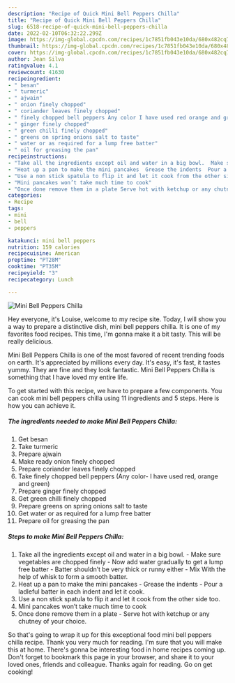 ```yaml
---
description: "Recipe of Quick Mini Bell Peppers Chilla"
title: "Recipe of Quick Mini Bell Peppers Chilla"
slug: 6518-recipe-of-quick-mini-bell-peppers-chilla
date: 2022-02-10T06:32:22.299Z
image: https://img-global.cpcdn.com/recipes/1c7851fb043e10da/680x482cq70/mini-bell-peppers-chilla-recipe-main-photo.jpg
thumbnail: https://img-global.cpcdn.com/recipes/1c7851fb043e10da/680x482cq70/mini-bell-peppers-chilla-recipe-main-photo.jpg
cover: https://img-global.cpcdn.com/recipes/1c7851fb043e10da/680x482cq70/mini-bell-peppers-chilla-recipe-main-photo.jpg
author: Jean Silva
ratingvalue: 4.1
reviewcount: 41630
recipeingredient:
- " besan"
- " turmeric"
- " ajwain"
- " onion finely chopped"
- " coriander leaves finely chopped"
- " finely chopped bell peppers Any color I have used red orange and green"
- " ginger finely chopped"
- " green chilli finely chopped"
- " greens on spring onions salt to taste"
- " water or as required for a lump free batter"
- " oil for greasing the pan"
recipeinstructions:
- "Take all the ingredients except oil and water in a big bowl.  Make sure vegetables are chopped finely Now add water gradually to get a lump free batter Batter shouldn’t be very thick or runny either  Mix With the help of whisk to form a smooth batter."
- "Heat up a pan to make the mini pancakes  Grease the indents  Pour a ladleful batter in each indent and let it cook."
- "Use a non stick spatula to flip it and let it cook from the other side too."
- "Mini pancakes won’t take much time to cook"
- "Once done remove them in a plate Serve hot with ketchup or any chutney of your choice."
categories:
- Recipe
tags:
- mini
- bell
- peppers

katakunci: mini bell peppers 
nutrition: 159 calories
recipecuisine: American
preptime: "PT28M"
cooktime: "PT35M"
recipeyield: "3"
recipecategory: Lunch

---
```



![Mini Bell Peppers Chilla](https://img-global.cpcdn.com/recipes/1c7851fb043e10da/680x482cq70/mini-bell-peppers-chilla-recipe-main-photo.jpg)

Hey everyone, it's Louise, welcome to my recipe site. Today, I will show you a way to prepare a distinctive dish, mini bell peppers chilla. It is one of my favorites food recipes. This time, I'm gonna make it a bit tasty. This will be really delicious.



Mini Bell Peppers Chilla is one of the most favored of recent trending foods on earth. It's appreciated by millions every day. It's easy, it's fast, it tastes yummy. They are fine and they look fantastic. Mini Bell Peppers Chilla is something that I have loved my entire life.


To get started with this recipe, we have to prepare a few components. You can cook mini bell peppers chilla using 11 ingredients and 5 steps. Here is how you can achieve it.

<!--inarticleads1-->

##### The ingredients needed to make Mini Bell Peppers Chilla:

1. Get  besan
1. Take  turmeric
1. Prepare  ajwain
1. Make ready  onion finely chopped
1. Prepare  coriander leaves finely chopped
1. Take  finely chopped bell peppers (Any color- I have used red, orange and green)
1. Prepare  ginger finely chopped
1. Get  green chilli finely chopped
1. Prepare  greens on spring onions salt to taste
1. Get  water or as required for a lump free batter
1. Prepare  oil for greasing the pan




<!--inarticleads2-->

##### Steps to make Mini Bell Peppers Chilla:

1. Take all the ingredients except oil and water in a big bowl.  - Make sure vegetables are chopped finely - Now add water gradually to get a lump free batter - Batter shouldn’t be very thick or runny either  - Mix With the help of whisk to form a smooth batter.
1. Heat up a pan to make the mini pancakes  - Grease the indents  - Pour a ladleful batter in each indent and let it cook.
1. Use a non stick spatula to flip it and let it cook from the other side too.
1. Mini pancakes won’t take much time to cook
1. Once done remove them in a plate - Serve hot with ketchup or any chutney of your choice.




So that's going to wrap it up for this exceptional food mini bell peppers chilla recipe. Thank you very much for reading. I'm sure that you will make this at home. There's gonna be interesting food in home recipes coming up. Don't forget to bookmark this page in your browser, and share it to your loved ones, friends and colleague. Thanks again for reading. Go on get cooking!
